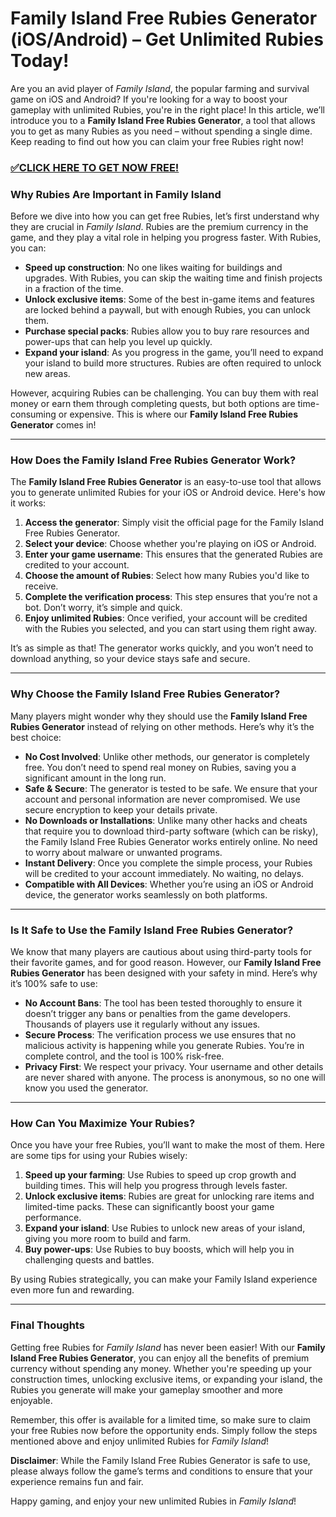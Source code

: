 # Family Island Free Rubies Generator (iOS/Android) – Get Unlimited Rubies Today!

Are you an avid player of *Family Island*, the popular farming and survival game on iOS and Android? If you're looking for a way to boost your gameplay with unlimited Rubies, you're in the right place! In this article, we’ll introduce you to a **Family Island Free Rubies Generator**, a tool that allows you to get as many Rubies as you need – without spending a single dime. Keep reading to find out how you can claim your free Rubies right now!

### [✅CLICK HERE TO GET NOW FREE!](https://freeforyou.xyz/family/island/go/)

### Why Rubies Are Important in Family Island

Before we dive into how you can get free Rubies, let’s first understand why they are crucial in *Family Island*. Rubies are the premium currency in the game, and they play a vital role in helping you progress faster. With Rubies, you can:

- **Speed up construction**: No one likes waiting for buildings and upgrades. With Rubies, you can skip the waiting time and finish projects in a fraction of the time.
- **Unlock exclusive items**: Some of the best in-game items and features are locked behind a paywall, but with enough Rubies, you can unlock them.
- **Purchase special packs**: Rubies allow you to buy rare resources and power-ups that can help you level up quickly.
- **Expand your island**: As you progress in the game, you’ll need to expand your island to build more structures. Rubies are often required to unlock new areas.

However, acquiring Rubies can be challenging. You can buy them with real money or earn them through completing quests, but both options are time-consuming or expensive. This is where our **Family Island Free Rubies Generator** comes in!

---

### How Does the Family Island Free Rubies Generator Work?

The **Family Island Free Rubies Generator** is an easy-to-use tool that allows you to generate unlimited Rubies for your iOS or Android device. Here's how it works:

1. **Access the generator**: Simply visit the official page for the Family Island Free Rubies Generator.
2. **Select your device**: Choose whether you're playing on iOS or Android.
3. **Enter your game username**: This ensures that the generated Rubies are credited to your account.
4. **Choose the amount of Rubies**: Select how many Rubies you'd like to receive.
5. **Complete the verification process**: This step ensures that you’re not a bot. Don’t worry, it’s simple and quick.
6. **Enjoy unlimited Rubies**: Once verified, your account will be credited with the Rubies you selected, and you can start using them right away.

It’s as simple as that! The generator works quickly, and you won’t need to download anything, so your device stays safe and secure.

---

### Why Choose the Family Island Free Rubies Generator?

Many players might wonder why they should use the **Family Island Free Rubies Generator** instead of relying on other methods. Here’s why it’s the best choice:

- **No Cost Involved**: Unlike other methods, our generator is completely free. You don’t need to spend real money on Rubies, saving you a significant amount in the long run.
- **Safe & Secure**: The generator is tested to be safe. We ensure that your account and personal information are never compromised. We use secure encryption to keep your details private.
- **No Downloads or Installations**: Unlike many other hacks and cheats that require you to download third-party software (which can be risky), the Family Island Free Rubies Generator works entirely online. No need to worry about malware or unwanted programs.
- **Instant Delivery**: Once you complete the simple process, your Rubies will be credited to your account immediately. No waiting, no delays.
- **Compatible with All Devices**: Whether you’re using an iOS or Android device, the generator works seamlessly on both platforms.

---

### Is It Safe to Use the Family Island Free Rubies Generator?

We know that many players are cautious about using third-party tools for their favorite games, and for good reason. However, our **Family Island Free Rubies Generator** has been designed with your safety in mind. Here’s why it’s 100% safe to use:

- **No Account Bans**: The tool has been tested thoroughly to ensure it doesn’t trigger any bans or penalties from the game developers. Thousands of players use it regularly without any issues.
- **Secure Process**: The verification process we use ensures that no malicious activity is happening while you generate Rubies. You’re in complete control, and the tool is 100% risk-free.
- **Privacy First**: We respect your privacy. Your username and other details are never shared with anyone. The process is anonymous, so no one will know you used the generator.

---

### How Can You Maximize Your Rubies?

Once you have your free Rubies, you’ll want to make the most of them. Here are some tips for using your Rubies wisely:

1. **Speed up your farming**: Use Rubies to speed up crop growth and building times. This will help you progress through levels faster.
2. **Unlock exclusive items**: Rubies are great for unlocking rare items and limited-time packs. These can significantly boost your game performance.
3. **Expand your island**: Use Rubies to unlock new areas of your island, giving you more room to build and farm.
4. **Buy power-ups**: Use Rubies to buy boosts, which will help you in challenging quests and battles.

By using Rubies strategically, you can make your Family Island experience even more fun and rewarding.

---

### Final Thoughts

Getting free Rubies for *Family Island* has never been easier! With our **Family Island Free Rubies Generator**, you can enjoy all the benefits of premium currency without spending any money. Whether you're speeding up your construction times, unlocking exclusive items, or expanding your island, the Rubies you generate will make your gameplay smoother and more enjoyable.

Remember, this offer is available for a limited time, so make sure to claim your free Rubies now before the opportunity ends. Simply follow the steps mentioned above and enjoy unlimited Rubies for *Family Island*!

**Disclaimer**: While the Family Island Free Rubies Generator is safe to use, please always follow the game’s terms and conditions to ensure that your experience remains fun and fair.

Happy gaming, and enjoy your new unlimited Rubies in *Family Island*!
